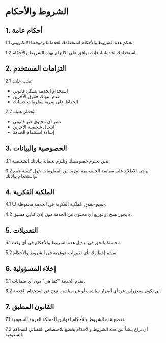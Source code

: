# الشروط والأحكام

## 1. أحكام عامة

1.1 تحكم هذه الشروط والأحكام استخدامك لخدماتنا وموقعنا الإلكتروني.

1.2 باستخدامك لخدماتنا، فإنك توافق على الالتزام بهذه الشروط والأحكام.

## 2. التزامات المستخدم

2.1 يجب عليك:
- استخدام الخدمة بشكل قانوني
- عدم انتهاك حقوق الآخرين
- الحفاظ على سرية معلومات حسابك

2.2 يُحظر عليك:
- نشر أي محتوى غير قانوني
- انتحال شخصية الآخرين
- إساءة استخدام الخدمة

## 3. الخصوصية والبيانات

3.1 نحن نحترم خصوصيتك ونلتزم بحماية بياناتك الشخصية.

3.2 يرجى الاطلاع على سياسة الخصوصية لمزيد من المعلومات حول كيفية جمع واستخدام بياناتك.

## 4. الملكية الفكرية

4.1 جميع حقوق الملكية الفكرية في الخدمة محفوظة لنا.

4.2 لا يجوز نسخ أو توزيع أي محتوى من الخدمة دون إذن كتابي مسبق.

## 5. التعديلات

5.1 نحتفظ بالحق في تعديل هذه الشروط والأحكام في أي وقت.

5.2 سيتم إخطارك بأي تغييرات جوهرية في الشروط والأحكام.

## 6. إخلاء المسؤولية

6.1 نقدم الخدمة "كما هي" دون أي ضمانات.

6.2 لن نكون مسؤولين عن أي أضرار مباشرة أو غير مباشرة تنتج عن استخدام الخدمة.

## 7. القانون المطبق

7.1 تخضع هذه الشروط والأحكام لقوانين المملكة العربية السعودية.

7.2 أي نزاع ينشأ عن هذه الشروط والأحكام يخضع للاختصاص القضائي للمحاكم السعودية.
